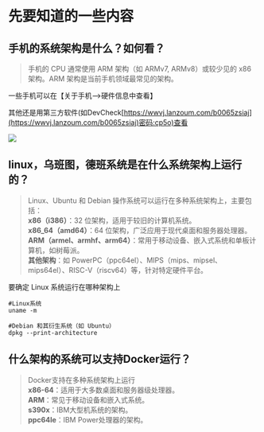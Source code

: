 
# 先要知道的一些内容

## **手机的系统架构是什么？如何看？**

> 手机的 CPU 通常使用 ARM 架构（如 ARMv7, ARMv8）或较少见的 x86 架构。ARM 架构是当前手机领域最常见的架构。

一些手机可以在【关于手机-->硬件信息中查看】

其他还是用第三方软件(如DevCheck[https://wwvj.lanzoum.com/b0065zsiaj](https://wwvj.lanzoum.com/b0065zsiaj)密码:cp5o)查看

![](http://www.kdocs.cn/api/v3/office/copy/ayt1Qlk0dDJuRzdIb0JidndEUlhJMVFhM0RXVVQ1Q1lDbUdEK0hQRjJWV055dE44YkU5YTBkRWlYVGRaRDFnbTR6ZVlqbm5qLytXUk5jcVFGRHdZYjhKR3hDK2UyOHRqbnJPbFZlNE9LaXphZm1Nbm1JV3VaV2ZBUGw5dTFpNVNCRDNSSmNqNnIydW1CTWI5VkU5a2w5NFZuL3NrdWQva2pWc0VIZzF0cjBhSURoTGRJWEowc3QyU0hDWHpqRVNJQnlnZEl4UktWR29abURhMDd1ZzNzQUpYKzNUQ0laWEUvekg4czErUWVSQklhTUhHa2lyUWpodEtTREc0MktLOHlGT3hhbjdoR25jPQ==/attach/object/WCEPEVY7ABAGU?)

## **linux，乌班图，德班系统是在什么系统架构上运行的？**

> Linux、Ubuntu 和 Debian 操作系统可以运行在多种系统架构上，主要包括：  
> **x86（i386）**：32 位架构，适用于较旧的计算机系统。  
> **x86_64（amd64）**：64 位架构，广泛应用于现代桌面和服务器处理器。  
> **ARM（armel、armhf、arm64）**：常用于移动设备、嵌入式系统和单板计算机，如树莓派。  
> **其他架构**：如 PowerPC（ppc64el）、MIPS（mips、mipsel、mips64el）、RISC-V（riscv64）等，针对特定硬件平台。

要确定 Linux 系统运行在哪种架构上

```
#Linux系统
uname -m

#Debian 和其衍生系统（如 Ubuntu）
dpkg --print-architecture
```

## **什么架构的系统可以支持Docker运行？**

> Docker支持在多种系统架构上运行  
> **x86-64**：适用于大多数桌面和服务器级处理器。  
> **ARM**：常见于移动设备和嵌入式系统。  
> **s390x**：IBM大型机系统的架构。  
> **ppc64le**：IBM Power处理器的架构。
<!--stackedit_data:
eyJoaXN0b3J5IjpbLTQ5MTcxNTEwOF19
-->